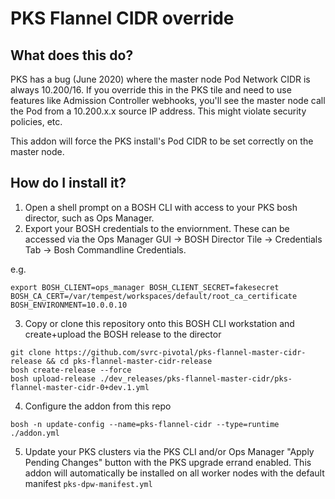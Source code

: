 # PKS Flannel CIDR override

## What does this do?

PKS has a bug (June 2020) where the master node Pod Network CIDR is always 10.200/16.  If you override this in the PKS tile and need to use features like Admission Controller webhooks, you'll see the master node call the Pod from a 10.200.x.x source IP address.  This might violate security policies, etc.

This addon will force the PKS install's Pod CIDR to be set correctly on the master node.

## How do I install it?

1. Open a shell prompt on a BOSH CLI with access to your PKS bosh director, such as Ops Manager.
2. Export your BOSH credentials to the enviornment.  These can be accessed via the Ops Manager GUI -> BOSH Director Tile -> Credentials Tab -> Bosh Commandline Credentials.    

e.g.
```
export BOSH_CLIENT=ops_manager BOSH_CLIENT_SECRET=fakesecret BOSH_CA_CERT=/var/tempest/workspaces/default/root_ca_certificate  BOSH_ENVIRONMENT=10.0.0.10
```
3. Copy or clone this repository onto this BOSH CLI workstation and create+upload the BOSH release to the director

```
git clone https://github.com/svrc-pivotal/pks-flannel-master-cidr-release && cd pks-flannel-master-cidr-release
bosh create-release --force
bosh upload-release ./dev_releases/pks-flannel-master-cidr/pks-flannel-master-cidr-0+dev.1.yml

```
4. Configure the addon from this repo
```
bosh -n update-config --name=pks-flannel-cidr --type=runtime ./addon.yml
```
5. Update your PKS clusters via the PKS CLI and/or Ops Manager "Apply Pending Changes" button with the PKS upgrade errand enabled.  This addon will automatically be installed on all worker nodes with the default manifest `pks-dpw-manifest.yml`




